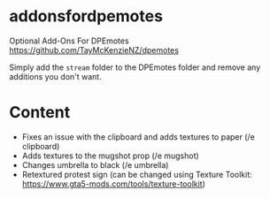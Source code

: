 # addonsfordpemotes

Optional Add-Ons For DPEmotes https://github.com/TayMcKenzieNZ/dpemotes

Simply add the `stream` folder to the DPEmotes folder and remove any additions you don't want.



# Content

- Fixes an issue with the clipboard and adds textures to paper (/e clipboard)
-  Adds textures to the mugshot prop (/e mugshot)
-  Changes umbrella to black (/e umbrella)
-  Retextured protest sign (can be changed using Texture Toolkit: https://www.gta5-mods.com/tools/texture-toolkit)
